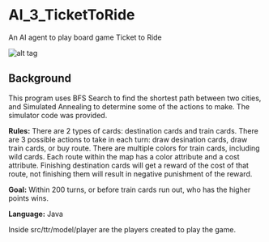 # AI_3_TicketToRide
An AI agent to play board game Ticket to Ride

![alt tag](https://raw.githubusercontent.com/ss2cp/AI_HW3/master/ScreenShot.png)

## Background
This program uses BFS Search to find the shortest path between two cities, and Simulated Annealing to determine some of the actions to make. The simulator code was provided.

**Rules:** There are 2 types of cards: destination cards and train cards. There are 3 possible actions to take in each turn: draw desination cards, draw train cards, or buy route. There are multiple colors for train cards, including wild cards. Each route within the map has a color attribute and a cost attribute. Finishing destination cards will get a reward of the cost of that route, not finishing them will result in negative punishment of the reward. 

**Goal:** Within 200 turns, or before train cards run out, who has the higher points wins.

**Language:** Java




Inside src/ttr/model/player are the players created to play the game.


